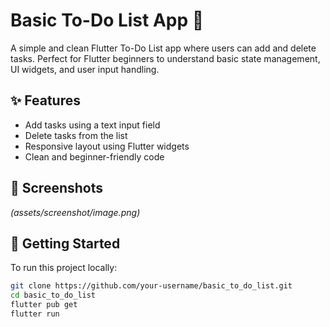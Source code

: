# Basic To-Do List App 📝

A simple and clean Flutter To-Do List app where users can add and delete tasks. Perfect for Flutter beginners to understand basic state management, UI widgets, and user input handling.

## ✨ Features

- Add tasks using a text input field
- Delete tasks from the list
- Responsive layout using Flutter widgets
- Clean and beginner-friendly code

## 📸 Screenshots

*(assets/screenshot/image.png)*

## 🚀 Getting Started

To run this project locally:

```bash
git clone https://github.com/your-username/basic_to_do_list.git
cd basic_to_do_list
flutter pub get
flutter run
